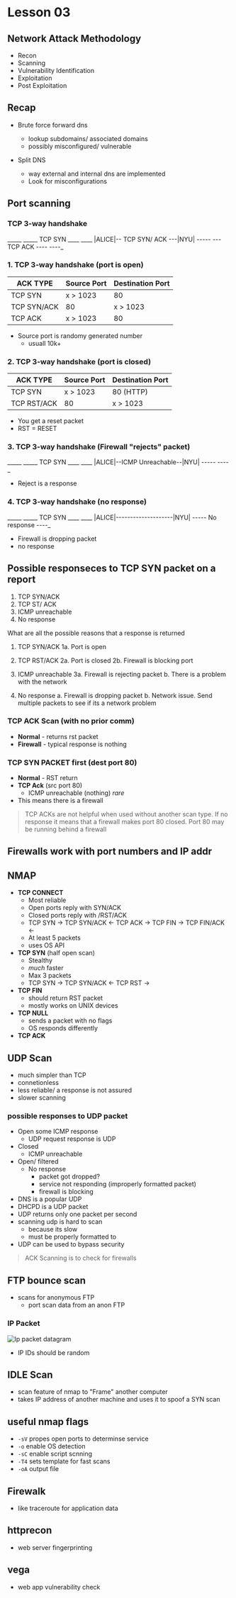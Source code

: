 # Lesson 03
## Network Attack Methodology
* Recon
* Scanning
* Vulnerability Identification
* Exploitation
* Post Exploitation

## Recap
* Brute force forward dns
  * lookup subdomains/ associated domains
  * possibly misconfigured/ vulnerable

* Split DNS
  * way external and internal dns are implemented
  * Look for misconfigurations

## Port scanning

### TCP 3-way handshake
 _____ _____ TCP SYN ____  ____
|ALICE|-- TCP SYN/ ACK ---|NYU|
 ----- --- TCP ACK ----   ----_

### 1. TCP  3-way handshake (port is open)
| ACK TYPE | Source Port | Destination Port |
|----------|-------------|------------------|
| TCP SYN  | x > 1023    | 80               |
| TCP SYN/ACK| 80 | x > 1023 |
| TCP ACK | x > 1023 | 80 |

* Source port is randomy generated number
  * usuall 10k+

### 2. TCP 3-way handshake (port is closed) 
| ACK TYPE | Source Port | Destination Port |
|----------|-------------|------------------|
| TCP SYN  | x > 1023    | 80 (HTTP)        |
| TCP RST/ACK| 80 | x > 1023 |

* You get a reset packet
* RST = RESET

### 3. TCP 3-way handshake (Firewall "rejects" packet)
 _____ _____ TCP SYN ____  ____
|ALICE|--ICMP Unreachable--|NYU|
 -----                    ----_
* Reject is a response

### 4. TCP 3-way handshake (no response)
 _____ _____ TCP SYN ____  ____
|ALICE|--------------------|NYU|
 -----  No response        ----_
 * Firewall is dropping packet
 * no response

## Possible responseces to TCP SYN packet on a report
1. TCP SYN/ACK
2. TCP ST/ ACK
3. ICMP unreachable
4. No response

What are all the possible reasons that a response is returned
1.  TCP SYN/ACK
1a. Port is open
 
2. TCP RST/ACK
2a. Port is closed 
2b. Firewall is blocking port

3. ICMP unreachable
3a. Firewall is rejecting packet
b. There is a problem with the network
 
4. No response
a. Firewall is dropping packet
b. Network issue. Send multiple packets to see if its a network problem

### TCP ACK Scan (with no prior comm)
* **Normal** - returns rst packet
* **Firewall** - typical response is nothing

### TCP SYN PACKET first (dest port 80)
* **Normal** - RST return
* **TCP Ack** (src port 80)
  * ICMP unreachable (nothing) *rare*
* This means there is a firewall

> TCP ACKs are not helpful when used without another scan type. If no response it means that a firewall makes port 80 closed. Port 80 may be running behind a firewall

## Firewalls work with port numbers and IP addr

## NMAP
* **TCP CONNECT**
  * Most reliable
  * Open ports reply with SYN/ACK
  * Closed ports reply with /RST/ACK
  * TCP SYN -> TCP SYN/ACK <- TCP ACK -> TCP FIN -> TCP FIN/ACK <-
  * At least 5 packets
  * uses OS API
* **TCP SYN** (half open scan)
  * Stealthy
  * *much* faster
  * Max 3 packets
  * TCP SYN -> TCP SYN/ACK <- TCP RST ->
* **TCP FIN**
  * should return RST packet 
  * mostly works on UNIX devices
* **TCP NULL**
  * sends a packet with no flags
  * OS responds differently
* **TCP ACK**

## UDP Scan
* much simpler than TCP
* connetionless
* less reliable/ a response is not assured
* slower scanning

### possible responses to UDP packet
* Open some ICMP response
  * UDP request response is UDP
* Closed 
  * ICMP unreachable
* Open/ filtered
  * No response
    * packet got dropped?
    * service not responding (improperly formatted packet)
    * firewall is blocking
* DNS is a popular UDP
* DHCPD is a UDP packet
* UDP returns only one packet per second
* scanning udp is hard to scan
  * because its slow
  * must be properly formatted to
* UDP can be used to bypass security

 > ACK Scanning is to check for firewalls

## FTP bounce scan
* scans for anonymous FTP
  * port scan data from an anon FTP

### IP Packet
![Ip packet datagram](http://mars.netanya.ac.il/~unesco/cdrom/booklet/HTML/NETWORKING/IMAGES/ipheader.gif)
* IP IDs should be random

## IDLE Scan
* scan feature of nmap to "Frame" another computer
* takes IP address of another machine and uses it to spoof a SYN scan

## useful nmap flags
- `-sV` propes open ports to determinse service 
- `-o` enable OS detection
- `-sC` enable script scnning
- `-T4` sets template for fast scans
- `-oA` output file

## Firewalk
* like traceroute for application data

## httprecon
* web server fingerprinting

## vega
* web app vulnerability check


